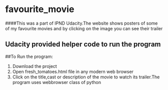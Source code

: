# favourite_movie
####This was a part of IPND Udacity.The website shows posters of some of my favourite movies and by clicking on the image you can see their trailer
## Udacity provided helper code to run the program

##To Run the program:
1) Download the project<br>
2) Open fresh_tomatoes.html file in any modern web browser<br>
3) Click on the title,cast or description of the movie to watch its trailer.The program uses webbrowser class of python
